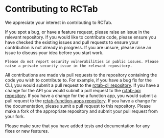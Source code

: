 # Contributing to RCTab

We appreciate your interest in contributing to RCTab.

If you spot a bug, or have a feature request, please raise an issue in the relevant repository. If you would like to contribute code, please ensure you have checked the existing issues and pull requests to ensure your contribution is not already in progress. If you are unsure, please raise an issue to discuss your idea before you start work.

```{warning}
Please do not report security vulnerabilities in public issues. Please raise a private security issue in the relevant repository.
```

All contributions are made via pull requests to the repository containing the code you wish to contribute to. For example, if you have a bug fix for the CLI, you would submit a pull request to the [rctab-cli repository](https://github.com/alan-turing-institute/rctab-cli). If you have a change for the API you would submit a pull request to the [rctab-api repository](https://github.com/alan-turing-institute/rctab-cli). If you have a change for the a function app, you would submit a pull request to the [rctab-function-apps repository](https://github.com/alan-turing-institute/rctab-functions). If you have a change for the documentation, please sumit a pull request to this repository. Please make a fork of the appropriate repository and submit your pull request from your fork.

Please make sure that you have added tests and documentation for any fixes or new features.
